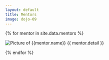 ```yaml
---
layout: default
title: Mentors
image: dojo-09
---
```


{% for mentor in site.data.mentors %}

![Picture of {{mentor.name}}]({{mentor.photo}} "{{mentor.name}}")
<span class="mentor-text">{{ mentor.detail }}</span>

  
{% endfor %}
